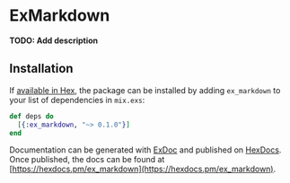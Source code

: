 # ExMarkdown

**TODO: Add description**

## Installation

If [available in Hex](https://hex.pm/docs/publish), the package can be installed
by adding `ex_markdown` to your list of dependencies in `mix.exs`:

```elixir
def deps do
  [{:ex_markdown, "~> 0.1.0"}]
end
```

Documentation can be generated with [ExDoc](https://github.com/elixir-lang/ex_doc)
and published on [HexDocs](https://hexdocs.pm). Once published, the docs can
be found at [https://hexdocs.pm/ex_markdown](https://hexdocs.pm/ex_markdown).

